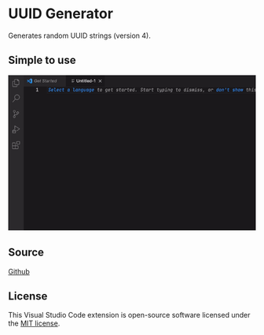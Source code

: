 # UUID Generator

Generates random UUID strings (version 4).

## Simple to use
![](images/uuid.gif)

## Source
[Github](https://github.com/arenchen/vscode-uuid-generator)

## License
This Visual Studio Code extension is open-source software licensed under the [MIT license](LICENSE).
